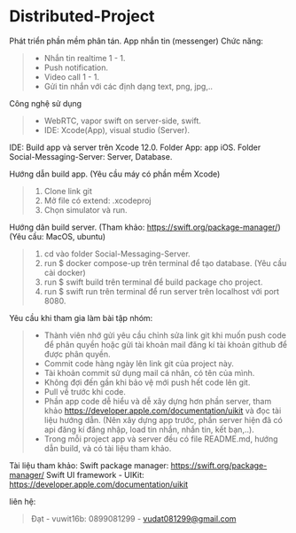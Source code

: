 # Distributed-Project
Phát triển phần mềm phân tán.
App nhắn tin (messenger)
Chức năng: 
> - Nhắn tin realtime 1 - 1.
> - Push notification.
> - Video call 1 - 1.
> - Gửi tin nhắn với các định dạng text, png, jpg,..

Công nghệ sử dụng
> - WebRTC, vapor swift on server-side, swift.
> - IDE: Xcode(App), visual studio (Server).

IDE: Build app và server trên Xcode 12.0.
Folder App: app iOS.
Folder Social-Messaging-Server: Server, Database.

Hướng dẫn build app. (Yêu cầu máy có phần mềm Xcode)
> 1. Clone link git
> 2. Mở file có extend: .xcodeproj
> 3. Chọn simulator và run.

Hướng dân build server. (Tham khảo: https://swift.org/package-manager/)
(Yêu cầu: MacOS, ubuntu)
> 1. cd vào folder Social-Messaging-Server.
> 2. run $ docker compose-up trên terminal để tạo database. (Yêu cầu cài docker)
> 3. run $ swift build trên terminal để build package cho project.
> 4. run $ swift run trên terminal để run server trên localhost với port 8080.

Yêu cầu khi tham gia làm bài tập nhóm: 
> - Thành viên nhớ gửi yêu cầu chỉnh sửa link git khi muốn push code để phân quyền hoặc gửi tài khoản mail đăng kí tài khoản github để được phân quyền.
> - Commit code hàng ngày lên link git của project này.
> - Tài khoản commit sử dụng mail cá nhân, có tên của mình.
> - Không đợi đến gần khi bảo vệ mới push hết code lên git.
> - Pull về trước khi code.
> - Phần app code dễ hiểu và dễ xây dựng hơn phần server, tham khảo https://developer.apple.com/documentation/uikit và đọc tài liệu hướng dẫn. (Nên xây dựng app trước, phần server hiện đã có api đăng kí đăng nhập, load tin nhắn, nhắn tin, kết bạn,..).
> - Trong mỗi project app và server đều có file README.md, hướng dẫn build, và có tài liệu tham khảo.

Tài liệu tham khảo:
Swift package manager: https://swift.org/package-manager/
Swift UI framework - UIKit: https://developer.apple.com/documentation/uikit

liên hệ:
> Đạt - vuwit16b: 0899081299 - vudat081299@gmail.com

